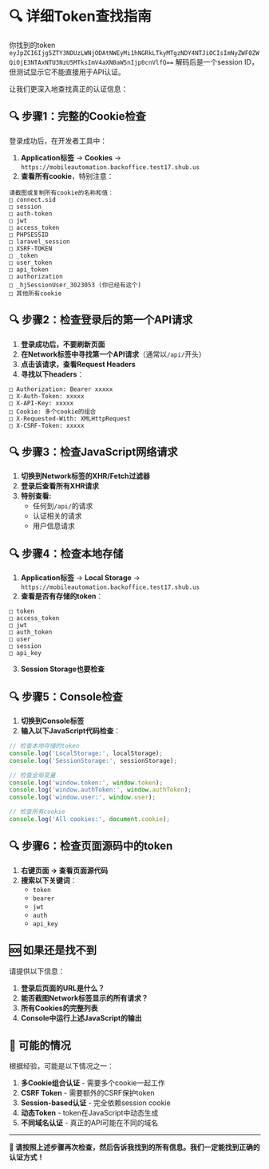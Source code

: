 # 🔍 详细Token查找指南

你找到的token `eyJpZCI6Ijg5ZTY3NDUzLWNjODAtNWEyMi1hNGRkLTkyMTgzNDY4NTJiOCIsImNyZWF0ZWQiOjE3NTAxNTU3NzU5MTksImV4aXN0aW5nIjp0cnVlfQ==` 解码后是一个session ID，但测试显示它不能直接用于API认证。

让我们更深入地查找真正的认证信息：

## 🔍 步骤1：完整的Cookie检查

登录成功后，在开发者工具中：

1. **Application标签** -> **Cookies** -> `https://mobileautomation.backoffice.test17.shub.us`
2. **查看所有cookie**，特别注意：

```
请截图或复制所有cookie的名称和值：
□ connect.sid
□ session
□ auth-token  
□ jwt
□ access_token
□ PHPSESSID
□ laravel_session
□ XSRF-TOKEN
□ _token
□ user_token
□ api_token
□ authorization
□ _hjSessionUser_3023053 (你已经有这个)
□ 其他所有cookie
```

## 🔍 步骤2：检查登录后的第一个API请求

1. **登录成功后，不要刷新页面**
2. **在Network标签中寻找第一个API请求**（通常以`/api/`开头）
3. **点击该请求，查看Request Headers**
4. **寻找以下headers**：

```
□ Authorization: Bearer xxxxx
□ X-Auth-Token: xxxxx
□ X-API-Key: xxxxx  
□ Cookie: 多个cookie的组合
□ X-Requested-With: XMLHttpRequest
□ X-CSRF-Token: xxxxx
```

## 🔍 步骤3：检查JavaScript网络请求

1. **切换到Network标签的XHR/Fetch过滤器**
2. **登录后查看所有XHR请求**
3. **特别查看:**
   - 任何到`/api/`的请求
   - 认证相关的请求
   - 用户信息请求

## 🔍 步骤4：检查本地存储

1. **Application标签** -> **Local Storage** -> `https://mobileautomation.backoffice.test17.shub.us`
2. **查看是否有存储的token**：

```
□ token
□ access_token  
□ jwt
□ auth_token
□ user
□ session
□ api_key
```

3. **Session Storage也要检查**

## 🔍 步骤5：Console检查

1. **切换到Console标签**
2. **输入以下JavaScript代码检查**：

```javascript
// 检查本地存储的token
console.log('LocalStorage:', localStorage);
console.log('SessionStorage:', sessionStorage);

// 检查全局变量
console.log('window.token:', window.token);
console.log('window.authToken:', window.authToken);
console.log('window.user:', window.user);

// 检查所有cookie
console.log('All cookies:', document.cookie);
```

## 🔍 步骤6：检查页面源码中的token

1. **右键页面 -> 查看页面源代码**
2. **搜索以下关键词**：
   - `token`
   - `bearer`
   - `jwt`
   - `auth`
   - `api_key`

## 🆘 如果还是找不到

请提供以下信息：

1. **登录后页面的URL是什么？**
2. **能否截图Network标签显示的所有请求？**
3. **所有Cookies的完整列表**
4. **Console中运行上述JavaScript的输出**

## 🎯 可能的情况

根据经验，可能是以下情况之一：

1. **多Cookie组合认证** - 需要多个cookie一起工作
2. **CSRF Token** - 需要额外的CSRF保护token  
3. **Session-based认证** - 完全依赖session cookie
4. **动态Token** - token在JavaScript中动态生成
5. **不同域名认证** - 真正的API可能在不同的域名

---

**📝 请按照上述步骤再次检查，然后告诉我找到的所有信息。我们一定能找到正确的认证方式！**